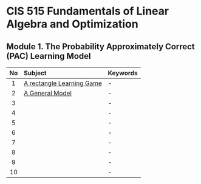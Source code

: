 # CIS 515 Fundamentals of Linear Algebra and Optimization

## Module 1. The Probability Approximately Correct (PAC) Learning Model
|No|Subject|Keywords|
|:-:|:-|:-|
| 1|[A rectangle Learning Game](notes/m01/01.md)|- |
| 2|[A General Model](notes/m01/02.md)|- |
| 3|[]()|- |
| 4|[]()|- |
| 5|[]()|- |
| 6|[]()|- |
| 7|[]()|- |
| 8|[]()|- |
| 9|[]()|- |
|10|[]()|- |